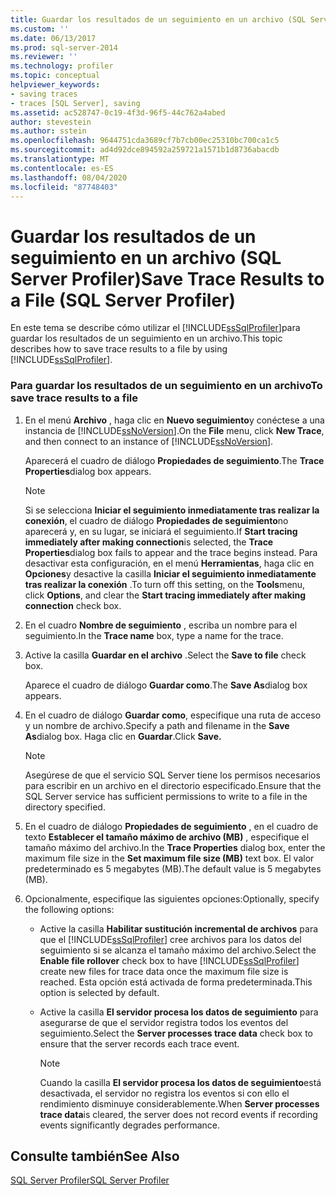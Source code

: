 ```yaml
---
title: Guardar los resultados de un seguimiento en un archivo (SQL Server Profiler) | Microsoft Docs
ms.custom: ''
ms.date: 06/13/2017
ms.prod: sql-server-2014
ms.reviewer: ''
ms.technology: profiler
ms.topic: conceptual
helpviewer_keywords:
- saving traces
- traces [SQL Server], saving
ms.assetid: ac528747-0c19-4f3d-96f5-44c762a4abed
author: stevestein
ms.author: sstein
ms.openlocfilehash: 9644751cda3689cf7b7cb00ec25310bc700ca1c5
ms.sourcegitcommit: ad4d92dce894592a259721a1571b1d8736abacdb
ms.translationtype: MT
ms.contentlocale: es-ES
ms.lasthandoff: 08/04/2020
ms.locfileid: "87748403"
---
```

# <a name="save-trace-results-to-a-file-sql-server-profiler"></a><span data-ttu-id="a015e-102">Guardar los resultados de un seguimiento en un archivo (SQL Server Profiler)</span><span class="sxs-lookup"><span data-stu-id="a015e-102">Save Trace Results to a File (SQL Server Profiler)</span></span>
  <span data-ttu-id="a015e-103">En este tema se describe cómo utilizar el [!INCLUDE[ssSqlProfiler](../../includes/sssqlprofiler-md.md)]para guardar los resultados de un seguimiento en un archivo.</span><span class="sxs-lookup"><span data-stu-id="a015e-103">This topic describes how to save trace results to a file by using [!INCLUDE[ssSqlProfiler](../../includes/sssqlprofiler-md.md)].</span></span>  
  
### <a name="to-save-trace-results-to-a-file"></a><span data-ttu-id="a015e-104">Para guardar los resultados de un seguimiento en un archivo</span><span class="sxs-lookup"><span data-stu-id="a015e-104">To save trace results to a file</span></span>  
  
1.  <span data-ttu-id="a015e-105">En el menú **Archivo** , haga clic en **Nuevo seguimiento**y conéctese a una instancia de [!INCLUDE[ssNoVersion](../../includes/ssnoversion-md.md)].</span><span class="sxs-lookup"><span data-stu-id="a015e-105">On the **File** menu, click **New Trace**, and then connect to an instance of [!INCLUDE[ssNoVersion](../../includes/ssnoversion-md.md)].</span></span>  
  
     <span data-ttu-id="a015e-106">Aparecerá el cuadro de diálogo **Propiedades de seguimiento**.</span><span class="sxs-lookup"><span data-stu-id="a015e-106">The **Trace Properties**dialog box appears.</span></span>  
  
    > [!NOTE]  
    >  <span data-ttu-id="a015e-107">Si se selecciona **Iniciar el seguimiento inmediatamente tras realizar la conexión**, el cuadro de diálogo **Propiedades de seguimiento**no aparecerá y, en su lugar, se iniciará el seguimiento.</span><span class="sxs-lookup"><span data-stu-id="a015e-107">If **Start tracing immediately after making connection**is selected, the **Trace Properties**dialog box fails to appear and the trace begins instead.</span></span> <span data-ttu-id="a015e-108">Para desactivar esta configuración, en el menú **Herramientas**, haga clic en **Opciones**y desactive la casilla **Iniciar el seguimiento inmediatamente tras realizar la conexión** .</span><span class="sxs-lookup"><span data-stu-id="a015e-108">To turn off this setting, on the **Tools**menu, click **Options**, and clear the **Start tracing immediately after making connection** check box.</span></span>  
  
2.  <span data-ttu-id="a015e-109">En el cuadro **Nombre de seguimiento** , escriba un nombre para el seguimiento.</span><span class="sxs-lookup"><span data-stu-id="a015e-109">In the **Trace name** box, type a name for the trace.</span></span>  
  
3.  <span data-ttu-id="a015e-110">Active la casilla **Guardar en el archivo** .</span><span class="sxs-lookup"><span data-stu-id="a015e-110">Select the **Save to file** check box.</span></span>  
  
     <span data-ttu-id="a015e-111">Aparece el cuadro de diálogo **Guardar como**.</span><span class="sxs-lookup"><span data-stu-id="a015e-111">The **Save As**dialog box appears.</span></span>  
  
4.  <span data-ttu-id="a015e-112">En el cuadro de diálogo **Guardar como**, especifique una ruta de acceso y un nombre de archivo.</span><span class="sxs-lookup"><span data-stu-id="a015e-112">Specify a path and filename in the **Save As**dialog box.</span></span> <span data-ttu-id="a015e-113">Haga clic en **Guardar**.</span><span class="sxs-lookup"><span data-stu-id="a015e-113">Click **Save.**</span></span>  
  
    > [!NOTE]  
    >  <span data-ttu-id="a015e-114">Asegúrese de que el servicio SQL Server tiene los permisos necesarios para escribir en un archivo en el directorio especificado.</span><span class="sxs-lookup"><span data-stu-id="a015e-114">Ensure that the SQL Server service has sufficient permissions to write to a file in the directory specified.</span></span>  
  
5.  <span data-ttu-id="a015e-115">En el cuadro de diálogo **Propiedades de seguimiento** , en el cuadro de texto **Establecer el tamaño máximo de archivo (MB)** , especifique el tamaño máximo del archivo.</span><span class="sxs-lookup"><span data-stu-id="a015e-115">In the **Trace Properties** dialog box, enter the maximum file size in the **Set maximum file size (MB)** text box.</span></span> <span data-ttu-id="a015e-116">El valor predeterminado es 5 megabytes (MB).</span><span class="sxs-lookup"><span data-stu-id="a015e-116">The default value is 5 megabytes (MB).</span></span>  
  
6.  <span data-ttu-id="a015e-117">Opcionalmente, especifique las siguientes opciones:</span><span class="sxs-lookup"><span data-stu-id="a015e-117">Optionally, specify the following options:</span></span>  
  
    -   <span data-ttu-id="a015e-118">Active la casilla **Habilitar sustitución incremental de archivos** para que el [!INCLUDE[ssSqlProfiler](../../includes/sssqlprofiler-md.md)] cree archivos para los datos del seguimiento si se alcanza el tamaño máximo del archivo.</span><span class="sxs-lookup"><span data-stu-id="a015e-118">Select the **Enable file rollover** check box to have [!INCLUDE[ssSqlProfiler](../../includes/sssqlprofiler-md.md)] create new files for trace data once the maximum file size is reached.</span></span> <span data-ttu-id="a015e-119">Esta opción está activada de forma predeterminada.</span><span class="sxs-lookup"><span data-stu-id="a015e-119">This option is selected by default.</span></span>  
  
    -   <span data-ttu-id="a015e-120">Active la casilla **El servidor procesa los datos de seguimiento** para asegurarse de que el servidor registra todos los eventos del seguimiento.</span><span class="sxs-lookup"><span data-stu-id="a015e-120">Select the **Server processes trace data** check box to ensure that the server records each trace event.</span></span>  
  
        > [!NOTE]  
        >  <span data-ttu-id="a015e-121">Cuando la casilla **El servidor procesa los datos de seguimiento**está desactivada, el servidor no registra los eventos si con ello el rendimiento disminuye considerablemente.</span><span class="sxs-lookup"><span data-stu-id="a015e-121">When **Server processes trace data**is cleared, the server does not record events if recording events significantly degrades performance.</span></span>  
  
## <a name="see-also"></a><span data-ttu-id="a015e-122">Consulte también</span><span class="sxs-lookup"><span data-stu-id="a015e-122">See Also</span></span>  
 [<span data-ttu-id="a015e-123">SQL Server Profiler</span><span class="sxs-lookup"><span data-stu-id="a015e-123">SQL Server Profiler</span></span>](sql-server-profiler.md)  
  
  
